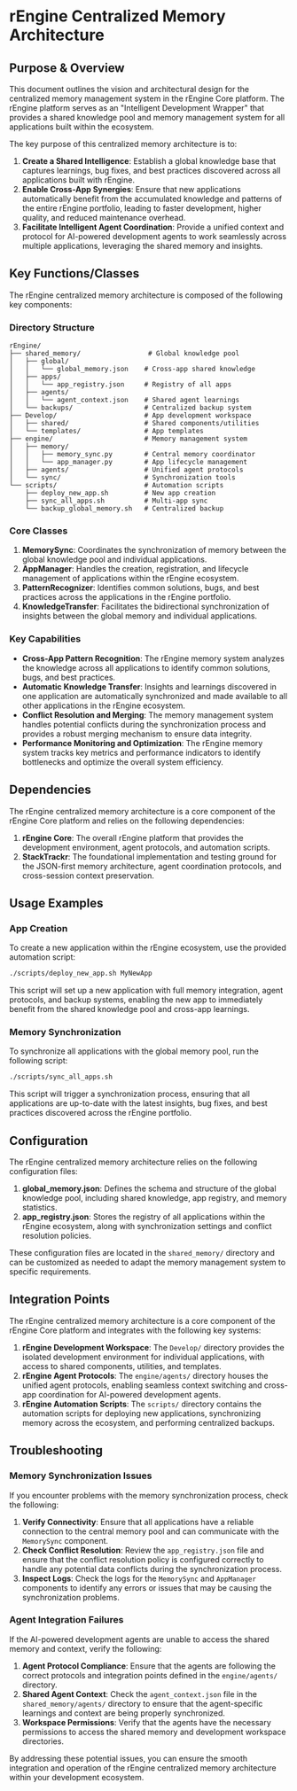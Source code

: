 # rEngine Centralized Memory Architecture

## Purpose & Overview

This document outlines the vision and architectural design for the centralized memory management system in the rEngine Core platform. The rEngine platform serves as an "Intelligent Development Wrapper" that provides a shared knowledge pool and memory management system for all applications built within the ecosystem.

The key purpose of this centralized memory architecture is to:

1. **Create a Shared Intelligence**: Establish a global knowledge base that captures learnings, bug fixes, and best practices discovered across all applications built with rEngine.
2. **Enable Cross-App Synergies**: Ensure that new applications automatically benefit from the accumulated knowledge and patterns of the entire rEngine portfolio, leading to faster development, higher quality, and reduced maintenance overhead.
3. **Facilitate Intelligent Agent Coordination**: Provide a unified context and protocol for AI-powered development agents to work seamlessly across multiple applications, leveraging the shared memory and insights.

## Key Functions/Classes

The rEngine centralized memory architecture is composed of the following key components:

### Directory Structure

```
rEngine/
├── shared_memory/                 # Global knowledge pool
│   ├── global/
│   │   └── global_memory.json    # Cross-app shared knowledge
│   ├── apps/
│   │   └── app_registry.json     # Registry of all apps
│   ├── agents/
│   │   └── agent_context.json    # Shared agent learnings
│   └── backups/                  # Centralized backup system
├── Develop/                      # App development workspace
│   ├── shared/                   # Shared components/utilities
│   └── templates/                # App templates
├── engine/                       # Memory management system
│   ├── memory/
│   │   ├── memory_sync.py        # Central memory coordinator
│   │   └── app_manager.py        # App lifecycle management
│   ├── agents/                   # Unified agent protocols
│   └── sync/                     # Synchronization tools
└── scripts/                      # Automation scripts
    ├── deploy_new_app.sh         # New app creation
    ├── sync_all_apps.sh          # Multi-app sync
    └── backup_global_memory.sh   # Centralized backup
```

### Core Classes

1. **MemorySync**: Coordinates the synchronization of memory between the global knowledge pool and individual applications.
2. **AppManager**: Handles the creation, registration, and lifecycle management of applications within the rEngine ecosystem.
3. **PatternRecognizer**: Identifies common solutions, bugs, and best practices across the applications in the rEngine portfolio.
4. **KnowledgeTransfer**: Facilitates the bidirectional synchronization of insights between the global memory and individual applications.

### Key Capabilities

- **Cross-App Pattern Recognition**: The rEngine memory system analyzes the knowledge across all applications to identify common solutions, bugs, and best practices.
- **Automatic Knowledge Transfer**: Insights and learnings discovered in one application are automatically synchronized and made available to all other applications in the rEngine ecosystem.
- **Conflict Resolution and Merging**: The memory management system handles potential conflicts during the synchronization process and provides a robust merging mechanism to ensure data integrity.
- **Performance Monitoring and Optimization**: The rEngine memory system tracks key metrics and performance indicators to identify bottlenecks and optimize the overall system efficiency.

## Dependencies

The rEngine centralized memory architecture is a core component of the rEngine Core platform and relies on the following dependencies:

1. **rEngine Core**: The overall rEngine platform that provides the development environment, agent protocols, and automation scripts.
2. **StackTrackr**: The foundational implementation and testing ground for the JSON-first memory architecture, agent coordination protocols, and cross-session context preservation.

## Usage Examples

### App Creation

To create a new application within the rEngine ecosystem, use the provided automation script:

```bash
./scripts/deploy_new_app.sh MyNewApp
```

This script will set up a new application with full memory integration, agent protocols, and backup systems, enabling the new app to immediately benefit from the shared knowledge pool and cross-app learnings.

### Memory Synchronization

To synchronize all applications with the global memory pool, run the following script:

```bash
./scripts/sync_all_apps.sh
```

This script will trigger a synchronization process, ensuring that all applications are up-to-date with the latest insights, bug fixes, and best practices discovered across the rEngine portfolio.

## Configuration

The rEngine centralized memory architecture relies on the following configuration files:

1. **global_memory.json**: Defines the schema and structure of the global knowledge pool, including shared knowledge, app registry, and memory statistics.
2. **app_registry.json**: Stores the registry of all applications within the rEngine ecosystem, along with synchronization settings and conflict resolution policies.

These configuration files are located in the `shared_memory/` directory and can be customized as needed to adapt the memory management system to specific requirements.

## Integration Points

The rEngine centralized memory architecture is a core component of the rEngine Core platform and integrates with the following key systems:

1. **rEngine Development Workspace**: The `Develop/` directory provides the isolated development environment for individual applications, with access to shared components, utilities, and templates.
2. **rEngine Agent Protocols**: The `engine/agents/` directory houses the unified agent protocols, enabling seamless context switching and cross-app coordination for AI-powered development agents.
3. **rEngine Automation Scripts**: The `scripts/` directory contains the automation scripts for deploying new applications, synchronizing memory across the ecosystem, and performing centralized backups.

## Troubleshooting

### Memory Synchronization Issues

If you encounter problems with the memory synchronization process, check the following:

1. **Verify Connectivity**: Ensure that all applications have a reliable connection to the central memory pool and can communicate with the `MemorySync` component.
2. **Check Conflict Resolution**: Review the `app_registry.json` file and ensure that the conflict resolution policy is configured correctly to handle any potential data conflicts during the synchronization process.
3. **Inspect Logs**: Check the logs for the `MemorySync` and `AppManager` components to identify any errors or issues that may be causing the synchronization problems.

### Agent Integration Failures

If the AI-powered development agents are unable to access the shared memory and context, verify the following:

1. **Agent Protocol Compliance**: Ensure that the agents are following the correct protocols and integration points defined in the `engine/agents/` directory.
2. **Shared Agent Context**: Check the `agent_context.json` file in the `shared_memory/agents/` directory to ensure that the agent-specific learnings and context are being properly synchronized.
3. **Workspace Permissions**: Verify that the agents have the necessary permissions to access the shared memory and development workspace directories.

By addressing these potential issues, you can ensure the smooth integration and operation of the rEngine centralized memory architecture within your development ecosystem.
